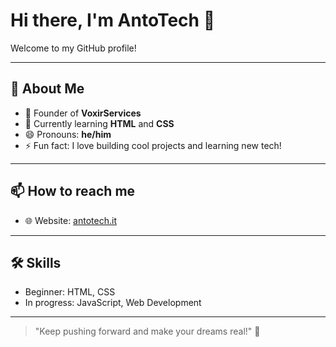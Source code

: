 # Hi there, I'm AntoTech 👋

Welcome to my GitHub profile!

---

## 🚀 About Me
- 🔭 Founder of **VoxirServices**
- 🌱 Currently learning **HTML** and **CSS**
- 😄 Pronouns: **he/him**
- ⚡ Fun fact: I love building cool projects and learning new tech!

---

## 📫 How to reach me
- 🌐 Website: [antotech.it](https://antotech.it)

---

## 🛠️ Skills
- Beginner: HTML, CSS
- In progress: JavaScript, Web Development

---

> "Keep pushing forward and make your dreams real!" 🚀
